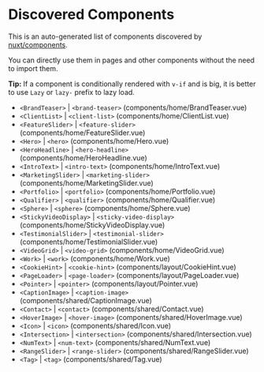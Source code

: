 # Discovered Components

This is an auto-generated list of components discovered by [nuxt/components](https://github.com/nuxt/components).

You can directly use them in pages and other components without the need to import them.

**Tip:** If a component is conditionally rendered with `v-if` and is big, it is better to use `Lazy` or `lazy-` prefix to lazy load.

- `<BrandTeaser>` | `<brand-teaser>` (components/home/BrandTeaser.vue)
- `<ClientList>` | `<client-list>` (components/home/ClientList.vue)
- `<FeatureSlider>` | `<feature-slider>` (components/home/FeatureSlider.vue)
- `<Hero>` | `<hero>` (components/home/Hero.vue)
- `<HeroHeadline>` | `<hero-headline>` (components/home/HeroHeadline.vue)
- `<IntroText>` | `<intro-text>` (components/home/IntroText.vue)
- `<MarketingSlider>` | `<marketing-slider>` (components/home/MarketingSlider.vue)
- `<Portfolio>` | `<portfolio>` (components/home/Portfolio.vue)
- `<Qualifier>` | `<qualifier>` (components/home/Qualifier.vue)
- `<Sphere>` | `<sphere>` (components/home/Sphere.vue)
- `<StickyVideoDisplay>` | `<sticky-video-display>` (components/home/StickyVideoDisplay.vue)
- `<TestimonialSlider>` | `<testimonial-slider>` (components/home/TestimonialSlider.vue)
- `<VideoGrid>` | `<video-grid>` (components/home/VideoGrid.vue)
- `<Work>` | `<work>` (components/home/Work.vue)
- `<CookieHint>` | `<cookie-hint>` (components/layout/CookieHint.vue)
- `<PageLoader>` | `<page-loader>` (components/layout/PageLoader.vue)
- `<Pointer>` | `<pointer>` (components/layout/Pointer.vue)
- `<CaptionImage>` | `<caption-image>` (components/shared/CaptionImage.vue)
- `<Contact>` | `<contact>` (components/shared/Contact.vue)
- `<HoverImage>` | `<hover-image>` (components/shared/HoverImage.vue)
- `<Icon>` | `<icon>` (components/shared/Icon.vue)
- `<Intersection>` | `<intersection>` (components/shared/Intersection.vue)
- `<NumText>` | `<num-text>` (components/shared/NumText.vue)
- `<RangeSlider>` | `<range-slider>` (components/shared/RangeSlider.vue)
- `<Tag>` | `<tag>` (components/shared/Tag.vue)
